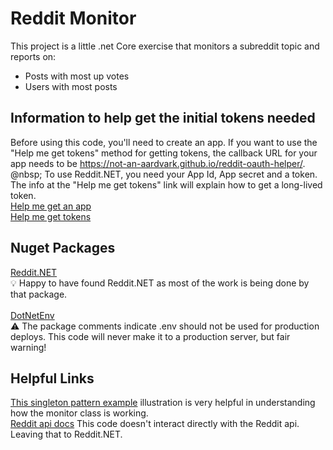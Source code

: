 # Reddit Monitor #
This project is a little .net Core exercise that monitors a subreddit topic and reports on:
- Posts with most up votes
- Users with most posts

## Information to help get the initial tokens needed ##
Before using this code, you'll need to create an app.  If you want to use the "Help me get tokens" method for getting tokens, the callback URL for your app needs to be https://not-an-aardvark.github.io/reddit-oauth-helper/.
@nbsp;
To use Reddit.NET, you need your App Id, App secret and a token.  The info at the "Help me get tokens" link will explain how to get a long-lived token.\
[Help me get an app](https://www.reddit.com/prefs/apps)\
[Help me get tokens](https://docs.aws.amazon.com/solutions/latest/discovering-hot-topics-using-machine-learning/retrieve-and-manage-api-credentials-for-reddit-api-authentication.html)

## Nuget Packages ##
[Reddit.NET](https://github.com/sirkris/Reddit.NET)\
:bulb: Happy to have found Reddit.NET as most of the work is being done by that package.\
\
[DotNetEnv](https://www.nuget.org/packages/DotNetEnv/1.2.0)\
:warning: The package comments indicate .env should not be used for production deploys. This code will never make it to a production server, but fair warning!

## Helpful Links ##
[This singleton pattern example](https://www.c-sharpcorner.com/article/net-core-depedency-inject-with-real-use-case/) illustration is very helpful in understanding how the monitor class is working.\
[Reddit api docs](https://www.reddit.com/dev/api/) This code doesn't interact directly with the Reddit api.  Leaving that to Reddit.NET.